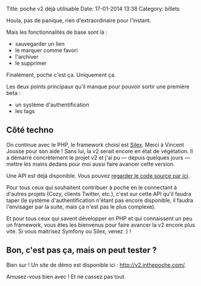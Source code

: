 Title: poche v2 déjà utilisable
Date: 17-01-2014 13:38
Category: billets

Houla, pas de panique, rien d'extraordinaire pour l'instant.

Mais les fonctionnalités de base sont là :

* sauvegarder un lien
* le marquer comme favori
* l'archiver
* le supprimer

Finalement, poche c'est ça. Uniquement ça.

Les deux points principaux qu'il manque pour pouvoir sortir une première beta :

* un système d'authentification
* les tags

## Côté techno

On continue avec le PHP, le framework choisi est [Silex](http://silex.sensiolabs.org/). Merci à Vincent Jousse pour son aide ! Sans lui, la v2 serait encore en état de végétation. Il a démarré concrètement le projet v2 et j'ai pu — depuis quelques jours — mettre les mains dedans pour moi aussi faire avancer cette version.

Une API est déjà disponible. Vous pouvez [regarder le code source par ici](https://github.com/wallabag/wallabag).

Pour tous ceux qui souhaitent contribuer à poche en le connectant à d'autres projets (Cozy, clients Twitter, etc.), c'est sur cette API qu'il faudra taper (le système d'authentification n'étant pas encore disponible, il faudra l'envisager par la suite, mais ça n'est pas le plus complexe).

Et pour tous ceux qui savent développer en PHP et qui connaissent un peu un framework, vous êtes les bienvenus pour faire avancer la v2 encore plus vite. Si vous maitrisez Symfony ou Silex, venez :) !

## Bon, c'est pas ça, mais on peut tester ?

Bien sur ! Un site de démo est disponible ici : http://v2.inthepoche.com/.

Amusez-vous bien avec ! Et ne cassez pas tout.
